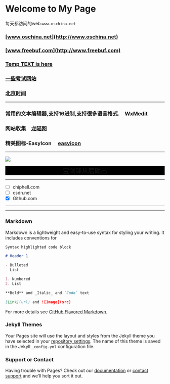 # Welcome to My Page
每天都访问的web:`www.oschina.net`
###  [www.oschina.net](http://www.oschina.net)  
### [www.freebuf.com](http://www.freebuf.com)
### [Temp TEXT is here](temp.md)
### [一些考试网站](exam/list.md)
### [北京时间](http://www.bjtime.cn)

***

### 常用的文本编辑器,支持16进制,支持很多语言格式.&emsp;[WxMedit](http://wxmedit.github.io/)
### 网站收集&emsp;[龙喵网](http://ailongmiao.com/)
### 精美图标-EasyIcon &emsp;[easyicon](https://www.easyicon.net/)


***

![](https://cdn.pixabay.com/photo/2017/03/27/09/07/macro-2177768__340.jpg)

<div style="background-color:black;font-color:white;font-size:20px">
  <center>     宝剑锋从磨砺出  </center>
  </div>
  
***

- [ ] chiphell.com
- [ ] csdn.net
- [x] Github.com

***
***
### Markdown
Markdown is a lightweight and easy-to-use syntax for styling your writing. It includes conventions for

```markdown
Syntax highlighted code block

# Header 1

- Bulleted
- List

1. Numbered
2. List

**Bold** and _Italic_ and `Code` text

[Link](url) and ![Image](src)
```

For more details see [GitHub Flavored Markdown](https://guides.github.com/features/mastering-markdown/).

### Jekyll Themes

Your Pages site will use the layout and styles from the Jekyll theme you have selected in your [repository settings](https://github.com/stylety/stylety.github.io/settings). The name of this theme is saved in the Jekyll `_config.yml` configuration file.

### Support or Contact

Having trouble with Pages? Check out our [documentation](https://help.github.com/categories/github-pages-basics/) or [contact support](https://github.com/contact) and we’ll help you sort it out.
